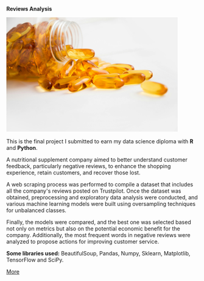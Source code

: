**Reviews Analysis**

<img src="https://github.com/VeroGI/portfolio/raw/master/assets/img/supplements.jpg" alt="Descripción de la imagen" height="300" />



This is the final project I submitted to earn my data science diploma with **R** and **Python**.

A nutritional supplement company aimed to better understand customer feedback, particularly negative reviews, to enhance the shopping experience, retain customers, and recover those lost.

A web scraping process was performed to compile a dataset that includes all the company's reviews posted on Trustpilot. Once the dataset was obtained, preprocessing and exploratory data analysis were conducted, and various machine learning models were built using oversampling techniques for unbalanced classes.

Finally, the models were compared, and the best one was selected based not only on metrics but also on the potential economic benefit for the company. Additionally, the most frequent words in negative reviews were analyzed to propose actions for improving customer service.

**Some libraries used:** BeautifulSoup, Pandas, Numpy, Sklearn, Matplotlib, TensorFlow and SciPy.

[More](https://github.com/VeroGI/Supplement_Reviews)
